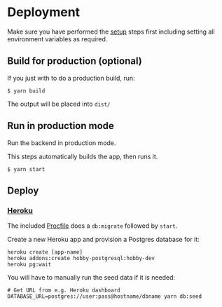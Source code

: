 # Deployment

Make sure you have performed the [setup](/docs/SETUP.md) steps first including setting all
environment variables as required.

## Build for production (optional)

If you just with to do a production build, run:
```
$ yarn build
```

The output will be placed into `dist/`

## Run in production mode

Run the backend in production mode.

This steps automatically builds the app, then runs it.
```
$ yarn start
```

## Deploy

### [Heroku](https://www.heroku.com)

The included [Procfile](/Procfile) does a `db:migrate` followed by `start`.

Create a new Heroku app and provision a Postgres database for it:
```
heroku create [app-name]
heroku addons:create hobby-postgresql:hobby-dev
heroku pg:wait
```

You will have to manually run the seed data if it is needed:
```
# Get URL from e.g. Heroku dashboard
DATABASE_URL=postgres://user:pass@hostname/dbname yarn db:seed
```
